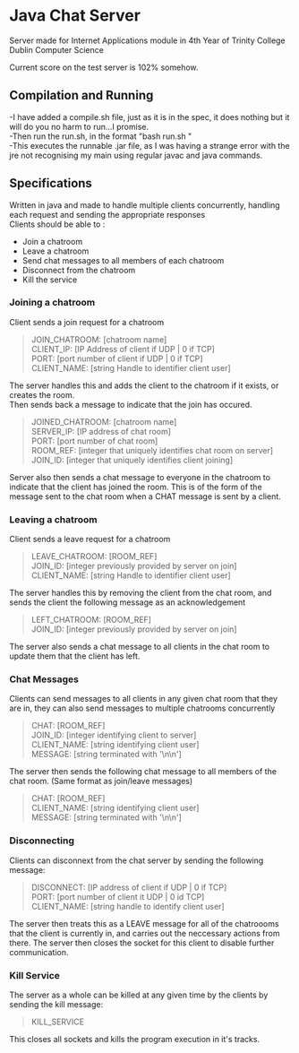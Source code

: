 # Java Chat Server
Server made for Internet Applications module in 4th Year of Trinity College Dublin Computer Science  
   
Current score on the test server is 102% somehow.  

## Compilation and Running  
-I have added a compile.sh file, just as it is in the spec, it does nothing but it will do you no harm to run...I promise.  
-Then run the run.sh, in the format "bash run.sh <port number>"  
-This executes the runnable .jar file, as I was having a strange error with the jre not recognising my main using regular javac and java commands.  

## Specifications
Written in java and made to handle multiple clients concurrently, handling each request and sending the appropriate responses  
Clients should be able to :  
- Join a chatroom  
- Leave a chatroom  
- Send chat messages to all members of each chatroom  
- Disconnect from the chatroom  
- Kill the service  

### Joining a chatroom  
Client sends a join request for a chatroom  
>JOIN_CHATROOM: [chatroom name]  
>CLIENT_IP: [IP Address of client if UDP | 0 if TCP]  
>PORT: [port number of client if UDP | 0 if TCP]  
>CLIENT_NAME: [string Handle to identifier client user]  

The server handles this and adds the client to the chatroom if it exists, or creates the room.  
Then sends back a message to indicate that the join has occured.  

>JOINED_CHATROOM: [chatroom name]  
>SERVER_IP: [IP address of chat room]  
>PORT: [port number of chat room]  
>ROOM_REF: [integer that uniquely identifies chat room on server]  
>JOIN_ID: [integer that uniquely identifies client joining]  

Server also then sends a chat message to everyone in the chatroom to indicate that the client has joined the room. This is of the form of the message sent to the chat room when a CHAT message is sent by a client.  
  
### Leaving a chatroom  
Client sends a leave request for a chatroom  
>LEAVE_CHATROOM: [ROOM_REF]  
>JOIN_ID: [integer previously provided by server on join]  
>CLIENT_NAME: [string Handle to identifier client user]  

The server handles this by removing the client from the chat room, and sends the client the following message as an acknowledgement  
>LEFT_CHATROOM: [ROOM_REF]  
>JOIN_ID: [integer previously provided by server on join]  

The server also sends a chat message to all clients in the chat room to update them that the client has left.  

### Chat Messages
Clients can send messages to all clients in any given chat room that they are in, they can also send messages to multiple chatrooms concurrently  
>CHAT: [ROOM_REF]  
>JOIN_ID: [integer identifying client to server]  
>CLIENT_NAME: [string identifying client user]  
>MESSAGE: [string terminated with '\n\n']  

The server then sends the following chat message to all members of the chat room. (Same format as join/leave messages)  
>CHAT: [ROOM_REF]  
>CLIENT_NAME: [string identifying client user]  
>MESSAGE: [string terminated with '\n\n']  

### Disconnecting  
Clients can disconnext from the chat server by sending the following message:  
>DISCONNECT: [IP address of client if UDP | 0 if TCP]  
>PORT: [port number of client it UDP | 0 id TCP]  
>CLIENT_NAME: [string handle to identify client user]  

The server then treats this as a LEAVE message for all of the chatroooms that the client is currently in, and carries out the neccessary actions from there. The server then closes the socket for this client to disable further communication.  

### Kill Service
The server as a whole can be killed at any given time by the clients by sending the kill message:  
>KILL_SERVICE  

This closes all sockets and kills the program execution in it's tracks.  


